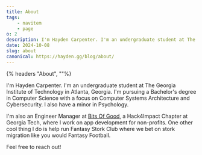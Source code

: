 ```yaml
---
title: About
tags:
    - navitem
    - page
o: 2
description: I'm Hayden Carpenter. I'm an undergraduate student at The Georgia Institute of Technology in Atlanta, Georgia...
date: 2024-10-08
slug: about
canonical: https://hayden.gg/blog/about/
---
```


{% headers "About", ""%}

I'm Hayden Carpenter. I'm an undergraduate student at The Georgia Institute of Technology in Atlanta, Georgia.
I'm pursuing a Bachelor's degree in Computer Science with a focus on Computer Systems Architecture and Cybersecurity. I also have a minor in Psychology.

I'm also an Engineer Manager at [Bits Of Good](https://bitsofgood.org), a Hack4Impact Chapter at Georgia Tech, where I work on app development for non-profits. One other cool thing I do is help run Fantasy Stork Club where we bet on stork migration like you would Fantasy Football.

Feel free to reach out!
